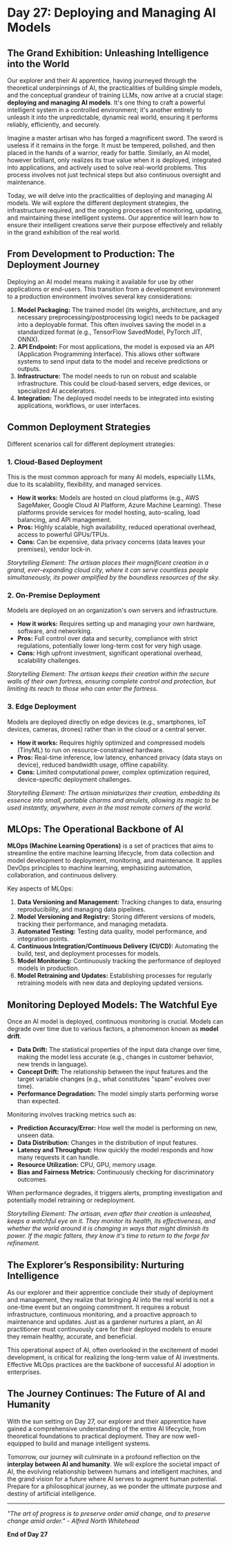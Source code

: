 
# Day 27: Deploying and Managing AI Models

## The Grand Exhibition: Unleashing Intelligence into the World

Our explorer and their AI apprentice, having journeyed through the theoretical underpinnings of AI, the practicalities of building simple models, and the conceptual grandeur of training LLMs, now arrive at a crucial stage: **deploying and managing AI models**. It's one thing to craft a powerful intelligent system in a controlled environment; it's another entirely to unleash it into the unpredictable, dynamic real world, ensuring it performs reliably, efficiently, and securely.

Imagine a master artisan who has forged a magnificent sword. The sword is useless if it remains in the forge. It must be tempered, polished, and then placed in the hands of a warrior, ready for battle. Similarly, an AI model, however brilliant, only realizes its true value when it is deployed, integrated into applications, and actively used to solve real-world problems. This process involves not just technical steps but also continuous oversight and maintenance.

Today, we will delve into the practicalities of deploying and managing AI models. We will explore the different deployment strategies, the infrastructure required, and the ongoing processes of monitoring, updating, and maintaining these intelligent systems. Our apprentice will learn how to ensure their intelligent creations serve their purpose effectively and reliably in the grand exhibition of the real world.

## From Development to Production: The Deployment Journey

Deploying an AI model means making it available for use by other applications or end-users. This transition from a development environment to a production environment involves several key considerations:

1.  **Model Packaging:** The trained model (its weights, architecture, and any necessary preprocessing/postprocessing logic) needs to be packaged into a deployable format. This often involves saving the model in a standardized format (e.g., TensorFlow SavedModel, PyTorch JIT, ONNX).
2.  **API Endpoint:** For most applications, the model is exposed via an API (Application Programming Interface). This allows other software systems to send input data to the model and receive predictions or outputs.
3.  **Infrastructure:** The model needs to run on robust and scalable infrastructure. This could be cloud-based servers, edge devices, or specialized AI accelerators.
4.  **Integration:** The deployed model needs to be integrated into existing applications, workflows, or user interfaces.

## Common Deployment Strategies

Different scenarios call for different deployment strategies:

### 1. Cloud-Based Deployment

This is the most common approach for many AI models, especially LLMs, due to its scalability, flexibility, and managed services.

*   **How it works:** Models are hosted on cloud platforms (e.g., AWS SageMaker, Google Cloud AI Platform, Azure Machine Learning). These platforms provide services for model hosting, auto-scaling, load balancing, and API management.
*   **Pros:** Highly scalable, high availability, reduced operational overhead, access to powerful GPUs/TPUs.
*   **Cons:** Can be expensive, data privacy concerns (data leaves your premises), vendor lock-in.

*Storytelling Element: The artisan places their magnificent creation in a grand, ever-expanding cloud city, where it can serve countless people simultaneously, its power amplified by the boundless resources of the sky.*



### 2. On-Premise Deployment

Models are deployed on an organization's own servers and infrastructure.

*   **How it works:** Requires setting up and managing your own hardware, software, and networking.
*   **Pros:** Full control over data and security, compliance with strict regulations, potentially lower long-term cost for very high usage.
*   **Cons:** High upfront investment, significant operational overhead, scalability challenges.

*Storytelling Element: The artisan keeps their creation within the secure walls of their own fortress, ensuring complete control and protection, but limiting its reach to those who can enter the fortress.*



### 3. Edge Deployment

Models are deployed directly on edge devices (e.g., smartphones, IoT devices, cameras, drones) rather than in the cloud or a central server.

*   **How it works:** Requires highly optimized and compressed models (TinyML) to run on resource-constrained hardware.
*   **Pros:** Real-time inference, low latency, enhanced privacy (data stays on device), reduced bandwidth usage, offline capability.
*   **Cons:** Limited computational power, complex optimization required, device-specific deployment challenges.

*Storytelling Element: The artisan miniaturizes their creation, embedding its essence into small, portable charms and amulets, allowing its magic to be used instantly, anywhere, even in the most remote corners of the world.*



## MLOps: The Operational Backbone of AI

**MLOps (Machine Learning Operations)** is a set of practices that aims to streamline the entire machine learning lifecycle, from data collection and model development to deployment, monitoring, and maintenance. It applies DevOps principles to machine learning, emphasizing automation, collaboration, and continuous delivery.

Key aspects of MLOps:

1.  **Data Versioning and Management:** Tracking changes to data, ensuring reproducibility, and managing data pipelines.
2.  **Model Versioning and Registry:** Storing different versions of models, tracking their performance, and managing metadata.
3.  **Automated Testing:** Testing data quality, model performance, and integration points.
4.  **Continuous Integration/Continuous Delivery (CI/CD):** Automating the build, test, and deployment processes for models.
5.  **Model Monitoring:** Continuously tracking the performance of deployed models in production.
6.  **Model Retraining and Updates:** Establishing processes for regularly retraining models with new data and deploying updated versions.

## Monitoring Deployed Models: The Watchful Eye

Once an AI model is deployed, continuous monitoring is crucial. Models can degrade over time due to various factors, a phenomenon known as **model drift**.

*   **Data Drift:** The statistical properties of the input data change over time, making the model less accurate (e.g., changes in customer behavior, new trends in language).
*   **Concept Drift:** The relationship between the input features and the target variable changes (e.g., what constitutes "spam" evolves over time).
*   **Performance Degradation:** The model simply starts performing worse than expected.

Monitoring involves tracking metrics such as:

*   **Prediction Accuracy/Error:** How well the model is performing on new, unseen data.
*   **Data Distribution:** Changes in the distribution of input features.
*   **Latency and Throughput:** How quickly the model responds and how many requests it can handle.
*   **Resource Utilization:** CPU, GPU, memory usage.
*   **Bias and Fairness Metrics:** Continuously checking for discriminatory outcomes.

When performance degrades, it triggers alerts, prompting investigation and potentially model retraining or redeployment.

*Storytelling Element: The artisan, even after their creation is unleashed, keeps a watchful eye on it. They monitor its health, its effectiveness, and whether the world around it is changing in ways that might diminish its power. If the magic falters, they know it's time to return to the forge for refinement.*



## The Explorer’s Responsibility: Nurturing Intelligence

As our explorer and their apprentice conclude their study of deployment and management, they realize that bringing AI into the real world is not a one-time event but an ongoing commitment. It requires a robust infrastructure, continuous monitoring, and a proactive approach to maintenance and updates. Just as a gardener nurtures a plant, an AI practitioner must continuously care for their deployed models to ensure they remain healthy, accurate, and beneficial.

This operational aspect of AI, often overlooked in the excitement of model development, is critical for realizing the long-term value of AI investments. Effective MLOps practices are the backbone of successful AI adoption in enterprises.

## The Journey Continues: The Future of AI and Humanity

With the sun setting on Day 27, our explorer and their apprentice have gained a comprehensive understanding of the entire AI lifecycle, from theoretical foundations to practical deployment. They are now well-equipped to build and manage intelligent systems.

Tomorrow, our journey will culminate in a profound reflection on the **interplay between AI and humanity**. We will explore the societal impact of AI, the evolving relationship between humans and intelligent machines, and the grand vision for a future where AI serves to augment human potential. Prepare for a philosophical journey, as we ponder the ultimate purpose and destiny of artificial intelligence.

---

*"The art of progress is to preserve order amid change, and to preserve change amid order." - Alfred North Whitehead*

**End of Day 27**

